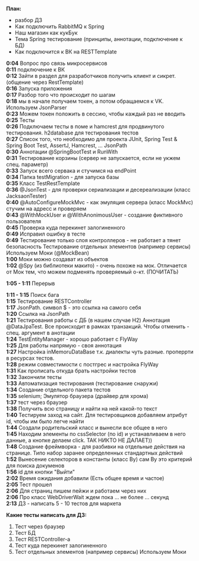 **План:**  
* разбор ДЗ  
* Как подключить RabbitMQ к Spring  
* Наш магазин как кукБук  
* Тема Spring тестирование (принципы, аннотации, подключение к БД)  
* Как подключится к ВК на RESTTemplate  
  
**0:04** Вопрос про связь микросервисов    
**0:11** подключение к ВК  
**0:12** Зайти в раздел для разработчиков получить клиент и сикрет. (общение через RestTemplate)  
**0:16** Запуска приложения  
**0:17** Разбор того что происходит по шагам  
**0:18** мы в начале получаем токен, а потом обращаемся к VK. Используем JsonParser  
**0:23** Можем токен положить в сессию, чтобы каждый раз не вводить  
**0:25** Тесты  
**0:26** Подключаем тесты в поме и hamcrest для продвинутого тестирования. h2database для тестирования тестов  
**0:27** Список того, что необходимо для проекта JUnit, Spring Test & Spring Boot Test, AssertJ, Hamcrest, ... JsonPath  
**0:30** Аннотации @SpringBootTest и RunWith  
**0:31** Тестирование корзины (сервер не запускается, если не укжем спец. параметр)  
**0:33** Запуск всего сервака и стучимся на endPoint  
**0:34** Папка testMigration - для запуска базы  
**0:35** Класс TestRestTemplate  
**0:36** @JsonTest - для проверки сериализации и десереализации (класс JacksaonTester)  
**0:40** @AutoConfigureMockMvc - как эмуляция сервера (класс MockMvc) cтучим на адресс и проверяем  
**0:43** @WithMockUser и @WithAnonimousUser - создание фиктивного пользователя  
**0:45** Проверка куда перекинет залогиненного  
**0:49** Исправил ошибку в тесте  
**0:49** Тестирование только слоя контроллеров - не работает а тянет безопасность Тестирование отдельных элементов (например сервисы) Используем Моки (@MockBean)   
**1:00** Моки можно создават из объектов  
**1:02** @Spy (из библиотеки макито) - очень похоже на мок. Отличается от Мок тем, что можем подменять проверяемый о-кт. (ПОЧИТАТЬ)  
  
**1:05 - 1:11** Перерыв  
  
**1:11 - 1:15** Поиск бага  
**1:15** Тестирование RESTController  
**1:17** JsonPath. символ $ - это ссылка на самого себя  
**1:20** Ссылка на JsonPath  
**1:21** Тестирования работы с ДБ (в нашем случае H2) Аннотация @DataJpaTest. Все происходит в рамках транзакций. Чтобы отменить - спец. аргумент в анотации   
**1:24** TestEntityManager - хорошо работает с FlyWay  
**1:25** Для работы напрямую - своя аннотация  
**1:27** Настройка inMemoruDataBase т.к. диалекты чуть разные. проперрти в ресурсах тестов.   
**1:28** режим совместимости с постгрес и настройка FlyWay  
**1:31** Как прописать откуда брать настройки тестов  
**1:32** Закончили тесты   
**1:33** Автоматизация тестирования (тестирование снаружи)  
**1:34** Создание отдельного пакета тестов  
**1:35** selenium; Эмулятор браузера (драйвер для хрома)  
**1:37** тест через браузер  
**1:38** Получить всю страницу и найти на ней какой-то текст  
**1:40** Тестируем заход на сайт. Для тестировщиков добавляем атрибут id, чтобы им было легче найти  
**1:44** Создали родительский класс и вынесли все общее в него  
**1:45** Находим элементы по cssSelector (по id) и устанавливаем в него данные, а кнопке делаем click. ТАК НИКТО НЕ ДАЛАЕТ))   
**1:48** Создание фреймворка - для разбивки на отдельные действия на странице. Типо набор заранее определенных стандартных действий  
**1:52** Вынесение селекторов в константы (класс By) сам By это критерий для поиска докуменов  
**1:56** id для кнопки "Выйти"  
**2:02** Время ожидания добавили (Есть общее время и частое)  
**2:05** Тест прошел  
**2:06** Для страниц пишем пейжи и работаем через них  
**2:06** Про класс WebDriverWait ждем пока ... не более ... секунд  
**2:13** ДЗ - написать 5 - 10 тестов для маркета  

**Какие тесты написать для ДЗ:**  
1. Тест через браузер  
2. Тест БД  
3. Тест RESTController-а  
4. Тест куда перекинет залогиненного  
5. Тест отдельных элементов (например сервисы) Используем Моки  